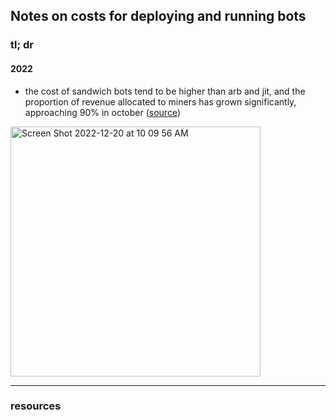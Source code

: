 ## Notes on costs for deploying and running bots

### tl; dr


#### 2022

* the cost of sandwich bots tend to be higher than arb and jit, and the proportion of revenue allocated to miners has grown significantly, approaching 90% in october ([source](https://eigenphi.io/report/mev-impact-on-uniswap))

<img width="400" alt="Screen Shot 2022-12-20 at 10 09 56 AM" src="https://user-images.githubusercontent.com/1130416/208736350-d86d8230-1bbd-4882-9316-476f80ad10b1.png">



<br>

---

### resources
